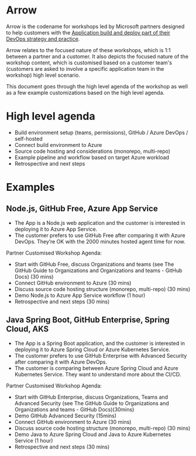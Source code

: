 # Arrow

Arrow is the codename for workshops led by Microsoft partners designed to help customers with the [Application build and deploy part of their DevOps strategy and practice](https://www.linkedin.com/pulse/how-leverage-partners-your-devops-strategy-practice-part-vito-chin). 

Arrow relates to the focused nature of these workshops, which is 1:1 between a partner and a customer. It also depicts the focused nature of the workshop content, which is customised based on a customer team's (customers are asked to involve a specific application team in the workshop) high level scenario.

This document goes through the high level agenda of the workshop as well as a few example customizations based on the high level agenda.

# High level agenda

* Build environment setup (teams, permissions), GitHub / Azure DevOps / self-hosted
* Connect build environment to Azure
* Source code hosting and considerations (monorepo, multi-repo)
* Example pipeline and workflow based on target Azure workload
* Retrospective and next steps 

# Examples

## Node.js, GitHub Free, Azure App Service

* The App is a Node.js web application and the customer is interested in deploying it to Azure App Service.
* The customer prefers to use GitHub Free after comparing it with Azure DevOps. They’re OK with the 2000 minutes hosted agent time for now.

Partner Customised Workshop Agenda:

*	Start with GitHub Free, discuss Organizations and teams (see The GitHub Guide to Organizations and Organizations and teams - GitHub Docs) (30 mins)
*	Connect GitHub environment to Azure (30 mins)
*	Discuss source code hosting structure (monorepo, multi-repo) (30 mins)
*	Demo Node.js to Azure App Service workflow (1 hour)
*	Retrospective and next steps (30 mins)

## Java Spring Boot, GitHub Enterprise, Spring Cloud, AKS

*	The App is a Spring Boot application, and the customer is interested in deploying it to Azure Spring Cloud or Azure Kubernetes Service.
*	The customer prefers to use GitHub Enterprise with Advanced Security after comparing it with Azure DevOps.
*	The customer is comparing between Azure Spring Cloud and Azure Kubernetes Service. They want to understand more about the CI/CD.

Partner Customised Workshop Agenda:

*	Start with GitHub Enterprise, discuss Organizations, Teams and Advanced Security (see The GitHub Guide to Organizations and Organizations and teams - GitHub Docs)(30mins)
*	Demo GitHub Advanced Security (15mins)
*	Connect GitHub environment to Azure (30 mins)
*	Discuss source code hosting structure (monorepo, multi-repo) (30 mins)
*	Demo Java to Azure Spring Cloud and Java to Azure Kubernetes Service (1 hour)
*	Retrospective and next steps (30 mins)
